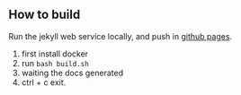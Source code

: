 ## How to build

Run the jekyll web service locally, and push in [github pages].

1. first install docker 
2. run `bash build.sh`
3. waiting the docs generated
4. ctrl + c exit.

[github pages]: https://hotshot824.github.io/